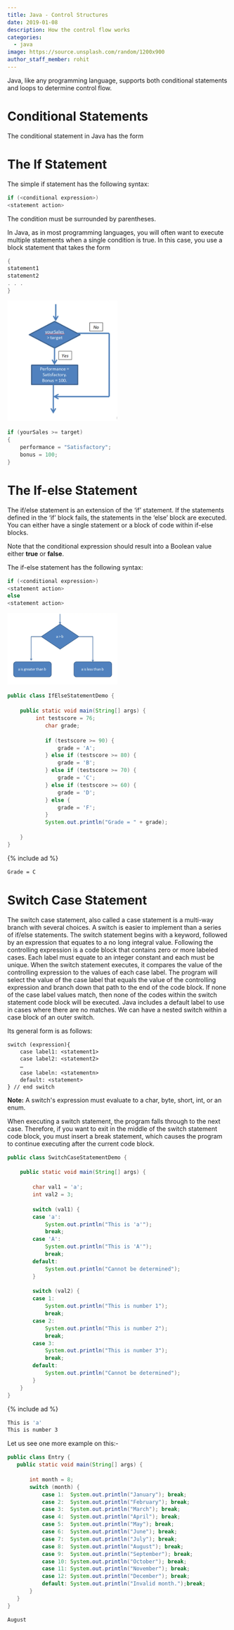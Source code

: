 ```yaml
---
title: Java - Control Structures
date: 2019-01-08
description: How the control flow works
categories:
  - java
image: https://source.unsplash.com/random/1200x900
author_staff_member: rohit
---
```


Java, like any programming language, supports both conditional statements and loops to determine control flow.

# Conditional Statements

The conditional statement in Java has the form

# The If Statement

The simple if statement has the following syntax:

```java
if (<conditional expression>)
<statement action>
```
The condition must be surrounded by parentheses.

In Java, as in most programming languages, you will often want to execute multiple statements when a single condition is true. In this case, you use a block statement that takes the form
```java
{
statement1
statement2
. . .
}
```

<img alt="if condition" src="/images/java/j-4.webp" width="250">

```java
if (yourSales >= target)
{
	performance = "Satisfactory";
	bonus = 100;
}
```

# The If-else Statement

The if/else statement is an extension of the ‘if’ statement. If the statements defined in the ‘if’ block fails, the statements in the ‘else’ block are executed. You can either have a single statement or a block of code within if-else blocks.
 
Note that the conditional expression should result into a Boolean value either **true** or **false**.

The if-else statement has the following syntax:

```java
if (<conditional expression>)
<statement action>
else
<statement action>
```

<img alt="if else condition" src="/images/java/j-5.webp" width="250">

```java
public class IfElseStatementDemo {

	public static void main(String[] args) {
		 int testscore = 76;
	        char grade;

	        if (testscore >= 90) {
	            grade = 'A';
	        } else if (testscore >= 80) {
	            grade = 'B';
	        } else if (testscore >= 70) {
	            grade = 'C';
	        } else if (testscore >= 60) {
	            grade = 'D';
	        } else {
	            grade = 'F';
	        }
	        System.out.println("Grade = " + grade);

	}
}
```
{% include ad %}
```bash
Grade = C
```

# Switch Case Statement
The switch case statement, also called a case statement is a multi-way branch with several choices. A switch is easier to implement than a series of if/else statements. The switch statement begins with a keyword, followed by an expression that equates to a no long integral value. Following the controlling expression is a code block that contains zero or more labeled cases. Each label must equate to an integer constant and each must be unique. When the switch statement executes, it compares the value of the controlling expression to the values of each case label. The program will select the value of the case label that equals the value of the controlling expression and branch down that path to the end of the code block. If none of the case label values match, then none of the codes within the switch statement code block will be executed. Java includes a default label to use in cases where there are no matches. We can have a nested switch within a case block of an outer switch. 

Its general form is as follows:

```text
switch (expression){
    case label1: <statement1>
    case label2: <statement2>
    …
    case labeln: <statementn>
    default: <statement>
} // end switch 
```
**Note:**  A switch's expression must evaluate to a char, byte, short, int, or an enum.

When executing a switch statement, the program falls through to the next case. Therefore, if you want to exit in the middle of the switch statement code block, you must insert a break statement, which causes the program to continue executing after the current code block. 

```java
public class SwitchCaseStatementDemo {

	public static void main(String[] args) {
			
		char val1 = 'a';
		int val2 = 3;
		
		switch (val1) {
		case 'a':
			System.out.println("This is 'a'");
			break;
		case 'A':
			System.out.println("This is 'A'");
			break;
		default:
			System.out.println("Cannot be determined");
		}
		
		switch (val2) {
		case 1:
			System.out.println("This is number 1");
			break;
		case 2:
			System.out.println("This is number 2");
			break;
		case 3:
			System.out.println("This is number 3");
			break;
		default:
			System.out.println("Cannot be determined");
		}
	}
}
```
{% include ad %}

```bash
This is 'a'
This is number 3
```

 Let us see one more example on this:-
 
 ```java
public class Entry {
    public static void main(String[] args) {

        int month = 8;
        switch (month) {
            case 1:  System.out.println("January"); break;
            case 2:  System.out.println("February"); break;
            case 3:  System.out.println("March"); break;
            case 4:  System.out.println("April"); break;
            case 5:  System.out.println("May"); break;
            case 6:  System.out.println("June"); break;
            case 7:  System.out.println("July"); break;
            case 8:  System.out.println("August"); break;
            case 9:  System.out.println("September"); break;
            case 10: System.out.println("October"); break;
            case 11: System.out.println("November"); break;
            case 12: System.out.println("December"); break;
            default: System.out.println("Invalid month.");break;
        }
    }
}
```


```bash
August
```






